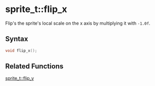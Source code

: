 # sprite_t::flip_x

Flip's the sprite's local scale on the x axis by multiplying it with `-1.0f`.

## Syntax

```cpp
void flip_x();
```

## Related Functions

[sprite_t::flip_y](https://github.com/RandyGaul/cute_framework/blob/master/doc/graphics/sprite/flip_y.md)  
